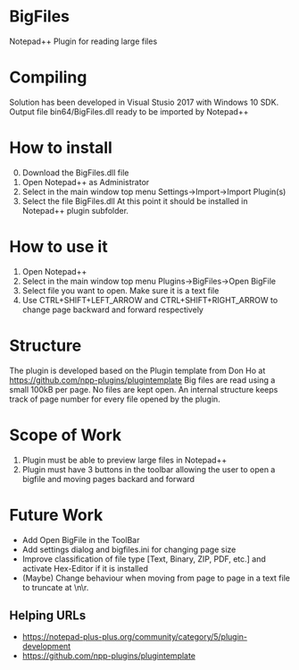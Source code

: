 # BigFiles
Notepad++ Plugin for reading large files

# Compiling
Solution has been developed in Visual Stusio 2017 with Windows 10 SDK.
Output file bin64/BigFiles.dll ready to be imported by Notepad++

# How to install
0. Download the BigFiles.dll file
1. Open Notepad++ as Administrator
2. Select in the main window top menu Settings->Import->Import Plugin(s)
3. Select the file BigFiles.dll
At this point it should be installed in Notepad++ plugin subfolder.

# How to use it
1. Open Notepad++
2. Select in the main window top menu Plugins->BigFiles->Open BigFile
3. Select file you want to open. Make sure it is a text file
4. Use CTRL+SHIFT+LEFT_ARROW and CTRL+SHIFT+RIGHT_ARROW to change page backward and forward respectively

# Structure
The plugin is developed based on the Plugin template from Don Ho at https://github.com/npp-plugins/plugintemplate
Big files are read using a small 100kB per page. No files are kept open. An internal structure keeps track of page number for every file opened by the plugin.

# Scope of Work
1. Plugin must be able to preview large files in Notepad++
2. Plugin must have 3 buttons in the toolbar allowing the user to open a bigfile and moving pages backard and forward

# Future Work
- Add Open BigFile in the ToolBar
- Add settings dialog and bigfiles.ini for changing page size
- Improve classification of file type [Text, Binary, ZIP, PDF, etc.] and activate Hex-Editor if it is installed
- (Maybe) Change behaviour when moving from page to page in a text file to truncate at \n\r.

## Helping URLs
- https://notepad-plus-plus.org/community/category/5/plugin-development
- https://github.com/npp-plugins/plugintemplate
